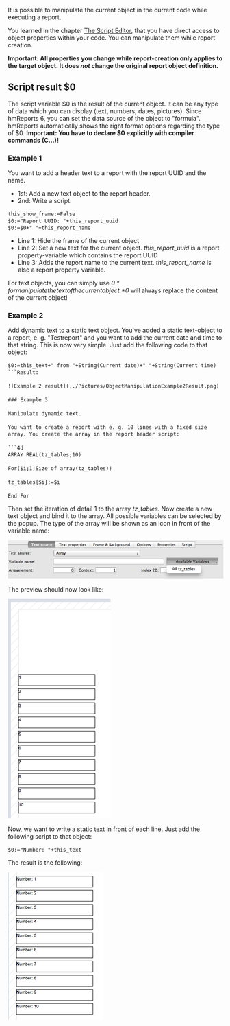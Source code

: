 It is possible to manipulate the current object in the current code while executing a report.

You learned in the chapter [The Script Editor](ScriptEditor.md), that you have direct access to object properties within your code. You can manipulate them while report creation.

**Important: All properties you change while report-creation only applies to the target object. It does *not* change the original report object definition.**

## Script result $0

The script variable $0 is the result of the current object. It can be any type of data which you can display (text, numbers, dates, pictures).
Since hmReports 6, you can set the data source of the object to "formula". hmReports automatically shows the right format options regarding the type of $0.
**Important: You have to declare $0 explicitly with compiler commands (C...)!**

### Example 1

You want to add a header text to a report with the report UUID and the name.

- 1st: Add a new text object to the report header.
- 2nd: Write a script:

```4d
this_show_frame:=False
$0:="Report UUID: "+this_report_uuid
$0:=$0+" "+this_report_name
```

- Line 1: Hide the frame of the current object
- Line 2: Set a new text for the current object. *this_report_uuid* is a report property-variable which contains the report UUID
- Line 3: Adds the report name to the current text. *this_report_name* is also a report property variable.

For text objects, you can simply use *$0* for manipulate the text of the current object. *$0* will always replace the content of the current object!

### Example 2

Add dynamic text to a static text object.
You've added a static text-object to a report, e. g. "Testreport" and you want to add the current date and time to that string. This is now very simple.
Just add the following code to that object:

```4d
$0:=this_text+" from "+String(Current date)+" "+String(Current time)
```Result:

![Example 2 result](../Pictures/ObjectManipulationExample2Result.png)

### Example 3

Manipulate dynamic text.

You want to create a report with e. g. 10 lines with a fixed size array. You create the array in the report header script:

```4d
ARRAY REAL(tz_tables;10)

For($i;1;Size of array(tz_tables))

tz_tables{$i}:=$i

End For
```

Then set the iteration of detail 1 to the array *tz_tables*.
Now create a new text object and bind it to the array. All possible variables can be selected by the popup. The type of the array will be shown as an icon in front of the variable name:

![Example 3](../Pictures/ObjectManipulationExample3.png)

The preview should now look like:

![Example 3 preview](../Pictures/ObjectManipulationExample3Preview.png)

Now, we want to write a static text in front of each line. Just add the following script to that object:

```4d
$0:="Number: "+this_text
```
The result is the following:

![Example preview 2](../Pictures/ObjectManipulationExamplePreview2.png)
